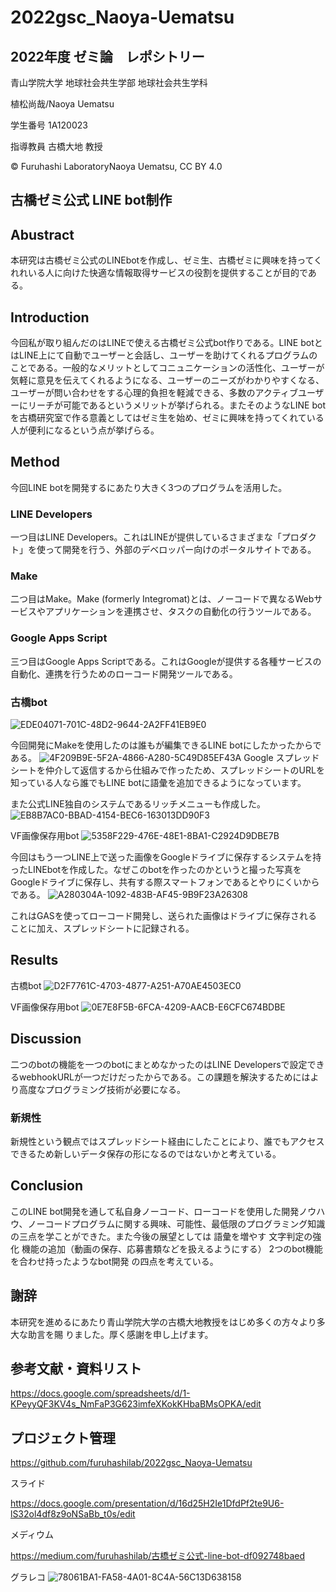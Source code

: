 # 2022gsc_Naoya-Uematsu
## 2022年度 ゼミ論　レポシトリー

青山学院大学 地球社会共生学部 地球社会共生学科

植松尚哉/Naoya Uematsu

学生番号 1A120023

指導教員 古橋大地 教授

© Furuhashi LaboratoryNaoya Uematsu, CC BY 4.0

## 古橋ゼミ公式 LINE bot制作

## Abustract
本研究は古橋ゼミ公式のLINEbotを作成し、ゼミ生、古橋ゼミに興味を持ってくれれいる人に向けた快適な情報取得サービスの役割を提供することが目的である。

## Introduction
今回私が取り組んだのはLINEで使える古橋ゼミ公式bot作りである。LINE botとはLINE上にて自動でユーザーと会話し、ユーザーを助けてくれるプログラムのことである。一般的なメリットとしてコニュニケーションの活性化、ユーザーが気軽に意見を伝えてくれるようになる、ユーザーのニーズがわかりやすくなる、ユーザーが問い合わせをする心理的負担を軽減できる、多数のアクティブユーザーにリーチが可能であるというメリットが挙げられる。またそのようなLINE botを古橋研究室で作る意義としてはゼミ生を始め、ゼミに興味を持ってくれている人が便利になるという点が挙げらる。

## Method
今回LINE botを開発するにあたり大きく3つのプログラムを活用した。

### LINE Developers

一つ目はLINE Developers。これはLINEが提供しているさまざまな「プロダクト」を使って開発を行う、外部のデベロッパー向けのポータルサイトである。

### Make

二つ目はMake。Make (formerly Integromat)とは、ノーコードで異なるWebサービスやアプリケーションを連携させ、タスクの自動化の行うツールである。

### Google Apps Script
三つ目はGoogle Apps Scriptである。これはGoogleが提供する各種サービスの自動化、連携を行うためのローコード開発ツールである。

### 古橋bot
![EDE04071-701C-48D2-9644-2A2FF41EB9E0](https://user-images.githubusercontent.com/93098277/216643178-96800f58-3018-4520-91f3-05981b9d14c2.jpeg)

今回開発にMakeを使用したのは誰もが編集できるLINE botにしたかったからである。
![4F209B9E-5F2A-4866-A280-5C49D85EF43A](https://user-images.githubusercontent.com/93098277/216643308-ab59a825-b6db-4320-ab60-21e9e9037dbc.png)
Google スプレッドシートを仲介して返信するから仕組みで作ったため、スプレッドシートのURLを知っている人なら誰でもLINE botに語彙を追加できるようになっています。

また公式LINE独自のシステムであるリッチメニューも作成した。
![EB8B7AC0-BBAD-4154-BEC6-163013DD90F3](https://user-images.githubusercontent.com/93098277/216643520-b904f23d-b0a4-4220-b98f-8b71040750c6.jpeg)


VF画像保存用bot
![5358F229-476E-48E1-8BA1-C2924D9DBE7B](https://user-images.githubusercontent.com/93098277/216643559-2342dc38-e5c4-4040-967c-f83174d28212.jpeg)

今回はもう一つLINE上で送った画像をGoogleドライブに保存するシステムを持ったLINEbotを作成した。なぜこのbotを作ったのかというと撮った写真をGoogleドライブに保存し、共有する際スマートフォンであるとやりにくいからである。
![A280304A-1092-483B-AF45-9B9F23A26308](https://user-images.githubusercontent.com/93098277/216643676-1fba3050-2a0c-4e32-aabb-945122735d10.jpeg)

これはGASを使ってローコード開発し、送られた画像はドライブに保存されることに加え、スプレッドシートに記録される。

## Results
古橋bot
![D2F7761C-4703-4877-A251-A70AE4503EC0](https://user-images.githubusercontent.com/93098277/216643792-85664587-e0f7-4031-837d-a77a74d32733.jpeg)

VF画像保存用bot
 ![0E7E8F5B-6FCA-4209-AACB-E6CFC674BDBE](https://user-images.githubusercontent.com/93098277/216643929-7254a516-0d15-4c63-afb0-085c26e5f595.jpeg)


## Discussion
二つのbotの機能を一つのbotにまとめなかったのはLINE Developersで設定できるwebhookURLが一つだけだったからである。この課題を解決するためにはより高度なプログラミング技術が必要になる。

### 新規性
新規性という観点ではスプレッドシート経由にしたことにより、誰でもアクセスできるため新しいデータ保存の形になるのではないかと考えている。

## Conclusion
このLINE bot開発を通して私自身ノーコード、ローコードを使用した開発ノウハウ、ノーコードプログラムに関する興味、可能性、最低限のプログラミング知識の三点を学ことができた。また今後の展望としては
語彙を増やす
文字判定の強化
機能の追加（動画の保存、応募書類などを扱えるようにする）
2つのbot機能を合わせ持ったようなbot開発
の四点を考えている。

## 謝辞

本研究を進めるにあたり青山学院大学の古橋大地教授をはじめ多くの方々より多大な助言を賜 りました。厚く感謝を申し上げます。

## 参考文献・資料リスト

https://docs.google.com/spreadsheets/d/1-KPeyyQF3KV4s_NmFaP3G623imfeXKokKHbaBMsOPKA/edit

## プロジェクト管理

https://github.com/furuhashilab/2022gsc_Naoya-Uematsu

スライド

https://docs.google.com/presentation/d/16d25H2Ie1DfdPf2te9U6-lS32ol4df8z9oNSaBb_t0s/edit

メディウム

https://medium.com/furuhashilab/古橋ゼミ公式-line-bot-df092748baed

グラレコ
![78061BA1-FA58-4A01-8C4A-56C13D638158](https://user-images.githubusercontent.com/93098277/216662476-82ee2e97-feb8-4482-882e-c5b1634b9d5c.jpeg)

